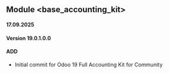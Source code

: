 ## Module <base_accounting_kit>

#### 17.09.2025
#### Version 19.0.1.0.0
#### ADD
- Initial commit for Odoo 19 Full Accounting Kit for Community
